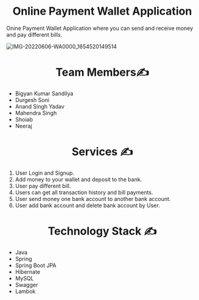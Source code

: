 <h1 align="center">  Online Payment Wallet Application </h1>

Onine Payment Wallet Application where you can send and receive money and pay different bills.

![IMG-20220606-WA0000_1654520149514](https://user-images.githubusercontent.com/97912572/172801668-c693084d-0702-4017-abd2-76af65042ae7.jpg)


<h1 align="center"> Team Members✍️ </h1>

<ul>
 <li>Bigyan Kumar Sandilya</li>
  <li>Durgesh Soni </li>
  <li>Anand Singh Yadav </li>
  <li>Mahendra Singh
 </li>
  <li> Shoiab</li>
  <li> Neeraj </li>


 </ul>
<h1 align="center"> Services ✍️ </h1>

 
<ol>
 <li> User Login and Signup. </li>
  <li> Add money to your wallet and deposit
  to the bank. </li>
  <li> User pay different bill. </li>
  <li> Users can get all transaction history and bill payments. </li>
  <li> User send money one bank account to another bank account.</li>
  <li> User add bank account and delete bank account by User. </li>
 
 </ol>
 
 
 
<h1 align="center"> Technology Stack️ ✍️ </h1>


<ul>
 <li>Java </li>
  <li>Spring </li>
  <li>Spring Boot JPA </li>
  <li>Hibernate </li>
  <li> MySQL</li>
  <li> Swagger </li>
   <li> Lambok</li>

 </ul>
